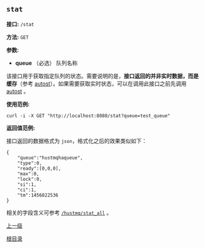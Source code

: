 `stat`
----------

**接口:** `/stat`

**方法:** `GET`

**参数:**  

*  **queue** （必选） 队列名称  

该接口用于获取指定队列的状态。需要说明的是，**接口返回的并非实时数据，而是缓存**（参考 [autost](autost.md)）。如果需要获取实时状态，可以在调用此接口之前先调用 [autost](autost.md) 。

**使用范例:**

    curl -i -X GET "http://localhost:8080/stat?queue=test_queue"

**返回值范例:**

接口返回的数据格式为 `json`，格式化之后的效果类似如下：

    {
        "queue":"hustmqhaqueue",
        "type":0,
        "ready":[0,0,0],
        "max":0,
        "lock":0,
        "si":1,
        "ci":1,
        "tm":1456822536
    }

相关的字段含义可参考 [`/hustmq/stat_all`](../hustmq/stat_all.md) 。

[上一级](../ha.md)

[根目录](../../index.md)